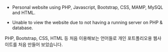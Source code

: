 - Personal website using PHP, Javascript, Bootstrap, CSS, MAMP, MySQL and HTML.

- Unable to view the website due to not having a running server on PHP & database.

PHP, Bootstrap, CSS, HTML 등 처음 이용해보는 언어들로 개인 포트폴리오용 웹사이트를 처음 만들어 보았습니다.
